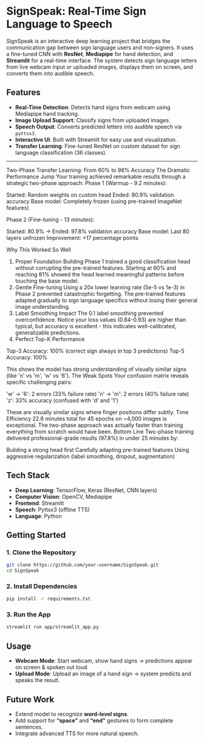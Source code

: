 
# SignSpeak: Real-Time Sign Language to Speech

SignSpeak is an interactive deep learning project that bridges the communication gap between sign language users and non-signers. It uses a fine-tuned CNN with **ResNet**, **Mediapipe** for hand detection, and **Streamlit** for a real-time interface. The system detects sign language letters from live webcam input or uploaded images, displays them on screen, and converts them into audible speech.

## Features

* **Real-Time Detection**: Detects hand signs from webcam using Mediapipe hand tracking.
* **Image Upload Support**: Classify signs from uploaded images.
* **Speech Output**: Converts predicted letters into audible speech via `pyttsx3`.
* **Interactive UI**: Built with Streamlit for easy use and visualization.
* **Transfer Learning**: Fine-tuned ResNet on custom dataset for sign language classification (36 classes).

---
Two-Phase Transfer Learning: From 60% to 98% Accuracy
The Dramatic Performance Jump
Your training achieved remarkable results through a strategic two-phase approach:
Phase 1 (Warmup - 9.2 minutes):

Started: Random weights on custom head
Ended: 80.9% validation accuracy
Base model: Completely frozen (using pre-trained ImageNet features)

Phase 2 (Fine-tuning - 13 minutes):

Started: 80.9% → Ended: 97.8% validation accuracy
Base model: Last 80 layers unfrozen
Improvement: +17 percentage points

Why This Worked So Well
1. Proper Foundation Building
Phase 1 trained a good classification head without corrupting the pre-trained features. Starting at 60% and reaching 81% showed the head learned meaningful patterns before touching the base model.
2. Gentle Fine-tuning
Using a 20x lower learning rate (5e-5 vs 1e-3) in Phase 2 prevented catastrophic forgetting. The pre-trained features adapted gradually to sign language specifics without losing their general image understanding.
3. Label Smoothing Impact
The 0.1 label smoothing prevented overconfidence. Notice your loss values (0.84-0.93) are higher than typical, but accuracy is excellent - this indicates well-calibrated, generalizable predictions.
4. Perfect Top-K Performance

Top-3 Accuracy: 100% (correct sign always in top 3 predictions)
Top-5 Accuracy: 100%

This shows the model has strong understanding of visually similar signs (like 'n' vs 'm', 'w' vs '6').
The Weak Spots
Your confusion matrix reveals specific challenging pairs:

'w' → '6': 2 errors (33% failure rate)
'n' → 'm': 2 errors (40% failure rate)
'z': 33% accuracy (confused with 'd' and '1')

These are visually similar signs where finger positions differ subtly.
Time Efficiency
22.6 minutes total for 45 epochs on ~4,000 images is exceptional. The two-phase approach was actually faster than training everything from scratch would have been.
Bottom Line
Two-phase training delivered professional-grade results (97.8%) in under 25 minutes by:

Building a strong head first
Carefully adapting pre-trained features
Using aggressive regularization (label smoothing, dropout, augmentation)

## Tech Stack

* **Deep Learning**: TensorFlow, Keras (ResNet, CNN layers)
* **Computer Vision**: OpenCV, Mediapipe
* **Frontend**: Streamlit
* **Speech**: Pyttsx3 (offline TTS)
* **Language**: Python

## Getting Started

### 1. Clone the Repository

```bash
git clone https://github.com/your-username/SignSpeak.git
cd SignSpeak
```

### 2. Install Dependencies

```bash
pip install -r requirements.txt
```

### 3. Run the App

```bash
streamlit run app/streamlit_app.py
```

## Usage

* **Webcam Mode**: Start webcam, show hand signs → predictions appear on screen & spoken out loud.
* **Upload Mode**: Upload an image of a hand sign → system predicts and speaks the result.



## Future Work

* Extend model to recognize **word-level signs**.
* Add support for **“space”** and **“end”** gestures to form complete sentences.
* Integrate advanced TTS for more natural speech.

